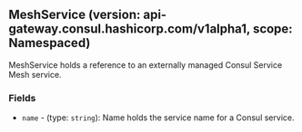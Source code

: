 
## MeshService (version: api-gateway.consul.hashicorp.com/v1alpha1, scope: Namespaced)

MeshService holds a reference to an externally managed Consul Service Mesh service.

### Fields
- `name` - (type: `string`): Name holds the service name for a Consul service.